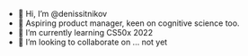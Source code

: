 - 👋 Hi, I’m @denissitnikov
- 👀 Aspiring product manager, keen on cognitive science too.
- 🌱 I’m currently learning CS50x 2022
- 💞️ I’m looking to collaborate on ... not yet

<!---
denissitnikov/denissitnikov is a ✨ special ✨ repository because its `README.md` (this file) appears on your GitHub profile.
You can click the Preview link to take a look at your changes.
--->
